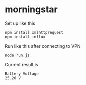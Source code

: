 # morningstar
Set up like this
```
npm install xmlhttprequest
npm install influx
```
Run like this after connecting to VPN
```
node run.js
```

Current result is
```
Battery Voltage
25.26 V
```
